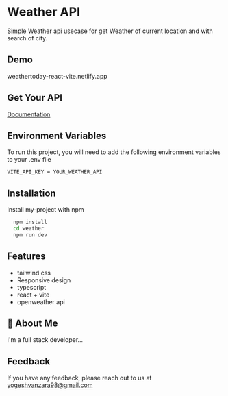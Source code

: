 
# Weather API

Simple Weather api usecase for get Weather of current location and with search of city.


## Demo

weathertoday-react-vite.netlify.app

## Get Your API

[Documentation](https://openweathermap.org/api)

## Environment Variables

To run this project, you will need to add the following environment variables to your .env file

`VITE_API_KEY = YOUR_WEATHER_API`

## Installation

Install my-project with npm

```bash
  npm install 
  cd weather
  npm run dev
```

## Features

- tailwind css
- Responsive design
- typescript
- react + vite
- openweather api



## 🚀 About Me

I'm a full stack developer...


## Feedback

If you have any feedback, please reach out to us at yogeshvanzara98@gmail.com

